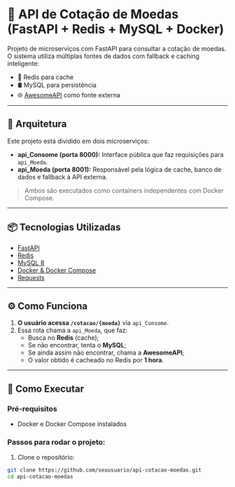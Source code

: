# 💱 API de Cotação de Moedas (FastAPI + Redis + MySQL + Docker)

Projeto de microserviços com FastAPI para consultar a cotação de moedas. O sistema utiliza múltiplas fontes de dados com fallback e caching inteligente:

- 🔁 Redis para cache
- 🛢️ MySQL para persistência
- 🌐 [AwesomeAPI](https://docs.awesomeapi.com.br/api-de-moedas) como fonte externa

---

## 🧩 Arquitetura

Este projeto está dividido em dois microserviços:

- **api_Consome (porta 8000):** Interface pública que faz requisições para `api_Moeda`.
- **api_Moeda (porta 8001):** Responsável pela lógica de cache, banco de dados e fallback à API externa.

> Ambos são executados como containers independentes com Docker Compose.

---

## 📦 Tecnologias Utilizadas

- [FastAPI](https://fastapi.tiangolo.com/)
- [Redis](https://redis.io/)
- [MySQL 8](https://www.mysql.com/)
- [Docker & Docker Compose](https://docs.docker.com/compose/)
- [Requests](https://pypi.org/project/requests/)

---

## ⚙️ Como Funciona

1. **O usuário acessa `/cotacao/{moeda}`** via `api_Consome`.
2. Essa rota chama a `api_Moeda`, que faz:
   - Busca no **Redis** (cache);
   - Se não encontrar, tenta o **MySQL**;
   - Se ainda assim não encontrar, chama a **AwesomeAPI**;
   - O valor obtido é cacheado no Redis por **1 hora**.

---

## 🚀 Como Executar

### Pré-requisitos

- Docker e Docker Compose instalados

### Passos para rodar o projeto:

1. Clone o repositório:

```bash
git clone https://github.com/seuusuario/api-cotacao-moedas.git
cd api-cotacao-moedas


